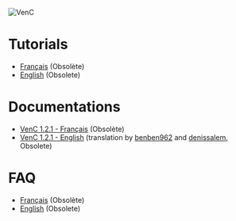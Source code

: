 ![VenC](http://download.tuxfamily.org/dsalem/img/2017_-_Denis_Salem_-_CC_By_SA_-_VenC-logo.svg "VenC")

# Tutorials

- [Français](doc/howtoFR.md) (Obsolète)
- [English](doc/howtoEN.md) (Obsolete)

# Documentations

- [VenC 1.2.1 - Français](doc/FR.md) (Obsolète)
- [VenC 1.2.1 - English](doc/EN.md) (translation by [benben962](https://github.com/benben962) and [denissalem](https://denissalem.tuxfamily.org), Obsolete)

# FAQ

- [Français](doc/faqFR.md) (Obsolète)
- [English](doc/faqEN.md) (Obsolete)
